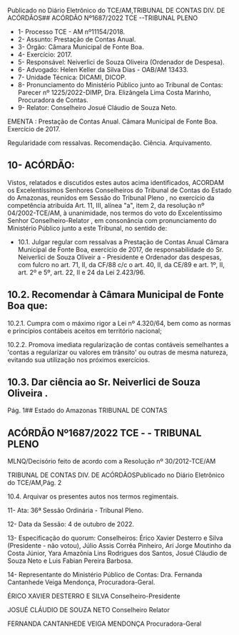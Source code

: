 Publicado  no  Diário  Eletrônico do TCE/AM,TRIBUNAL DE CONTAS DIV. DE ACÓRDÃOS## ACÓRDÃO Nº1687/2022  TCE --TRIBUNAL PLENO

- 1- Processo TCE - AM nº11154/2018.
- 2- Assunto: Prestação de Contas Anual.
- 3- Órgão: Câmara Municipal de Fonte Boa.
- 4- Exercício: 2017.
- 5- Responsável: Neiverlici de Souza Oliveira (Ordenador de Despesa).
- 6- Advogado: Helen Keller da Silva Dias - OAB/AM 13433.
- 7- Unidade Técnica: DICAMI, DICOP.
- 8- Pronunciamento  do  Ministério  Público  junto  ao  Tribunal  de  Contas: Parecer  nº 1225/2022-DIMP, Dra. Elizângela Lima Costa Marinho, Procuradora de Contas.
- 9- Relator: Conselheiro Josué Cláudio de Souza Neto.

EMENTA : Prestação  de  Contas  Anual. Câmara Municipal de Fonte Boa. Exercício de 2017.

Regularidade com ressalvas. Recomendação. Ciência. Arquivamento.

## 10-  ACÓRDÃO:

Vistos, relatados e discutidos estes autos acima identificados, ACORDAM os Excelentíssimos Senhores Conselheiros do Tribunal de Contas do Estado do Amazonas, reunidos em Sessão do Tribunal Pleno , no exercício da competência atribuída Art. 11, III, alínea "a", item 2, da resolução nº 04/2002-TCE/AM, à unanimidade, nos termos do voto do  Excelentíssimo  Senhor  Conselheiro-Relator ,  em  consonância com  pronunciamento do Ministério Público junto a este Tribunal, no sentido de:

- 10.1. Julgar regular com ressalvas a Prestação de Contas Anual Câmara Municipal  de  Fonte  Boa,  exercício  de  2017,  de  responsabilidade do Sr.  Neiverlici  de  Souza  Oliveir a  - Presidente  e  Ordenador  das despesas, com fulcro no art. 71, II, da CF/88 c/c o art. 40, II, da CE/89 e art. 1º, II, art. 2º e 5º, art. 22, II e 24 da Lei 2.423/96.

## 10.2. Recomendar à Câmara Municipal de Fonte Boa que:

10.2.1. Cumpra  com  o  máximo  rigor  a  Lei  nº  4.320/64,  bem como as normas e princípios contábeis aceitos em território nacional;

10.2.2. Promova  imediata  regularização  de  contas  contáveis semelhantes a 'contas a regularizar ou valores em trânsito' ou  outras  de  mesma  natureza,  evitando  sua utilização nos próximos exercícios.

## 10.3. Dar ciência ao Sr. Neiverlici de Souza Oliveira .

Pág. 1## Estado do Amazonas TRIBUNAL DE CONTAS

## ACÓRDÃO Nº1687/2022  TCE - - TRIBUNAL PLENO

MLNQ/Decisório feito de acordo com a Resolução nº 30/2012-TCE/AM

TRIBUNAL DE CONTAS DIV. DE ACÓRDÃOSPublicado  no  Diário  Eletrônico do TCE/AM,Pág. 2

10.4. Arquivar os presentes autos nos termos regimentais.

11-  Ata: 36ª Sessão Ordinária - Tribunal Pleno.

12-  Data da Sessão: 4 de outubro de 2022.

13-  Especificação do quorum: Conselheiros: Érico Xavier Desterro e Silva (Presidente - não  votou),  Júlio  Assis  Corrêa  Pinheiro,  Ari  Jorge  Moutinho  da  Costa  Júnior,  Yara Amazônia  Lins  Rodrigues  dos  Santos,  Josué  Cláudio  de  Souza  Neto  e  Luis  Fabian Pereira Barbosa.

14-  Representante do Ministério Público de Contas: Dra. Fernanda Cantanhede Veiga Mendonça, Procuradora-Geral.

ÉRICO XAVIER DESTERRO E SILVA Conselheiro-Presidente

JOSUÉ CLÁUDIO DE SOUZA NETO Conselheiro Relator

FERNANDA CANTANHEDE VEIGA MENDONÇA Procuradora-Geral
